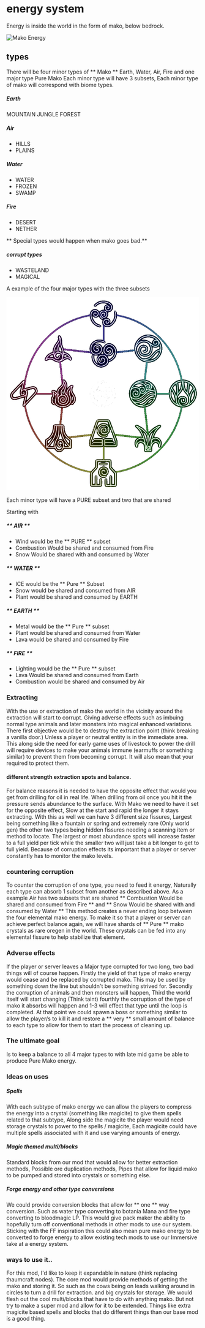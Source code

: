 # energy system

Energy is inside the world in the form of mako, below bedrock.

![Mako Energy](mako.jpg)

## types

There will be four minor types of ** Mako ** Earth, Water, Air, Fire and one major type Pure Mako
Each minor type will have 3 subsets, Each minor type of mako will correspond with biome types.

##### Earth
MOUNTAIN
JUNGLE
FOREST

##### Air
- HILLS
- PLAINS

##### Water
- WATER
- FROZEN
- SWAMP

##### Fire
- DESERT
- NETHER

** Special types would happen when mako goes bad.**
##### corrupt types
- WASTELAND
- MAGICAL

A example of the four major types with the three subsets


![Circle of mako](images/chart.png)

Each minor type will have a PURE subset and two that are shared

Starting with
##### ** AIR **

* Wind would be the ** PURE ** subset
* Combustion Would be shared and consumed from Fire
* Snow Would be shared with and consumed by Water

##### ** WATER **

* ICE would be the ** Pure ** Subset
* Snow would be shared and consumed from AIR
* Plant would be shared and consumed by EARTH

##### ** EARTH **

* Metal would be the ** Pure ** subset
* Plant would be shared and consumed from Water
* Lava would be shared and consumed by Fire

##### ** FIRE **

* Lighting would be the ** Pure ** subset
* Lava Would be shared and consumed from Earth
* Combustion would be shared and consumed by Air




### Extracting

With the use or extraction of mako the world in the vicinity around the extraction will start to corrupt. Giving adverse effects such as imbuing normal type animals and later monsters into magical enhanced variations. There first objective would be to destroy the extraction point (think breaking a vanilla door.) Unless a player or neutral entity is in the immediate area. This along side the need for early game uses of livestock to power the drill will require devices to make your animals immune (earmuffs or something similar) to prevent them from becoming corrupt. It will also mean that your required to protect them.

#### different strength extraction spots and balance.

For balance reasons it is needed to have the opposite effect that would you get from drilling for oil in real life. When drilling from oil once you hit it the pressure sends abundance to the surface. With Mako we need to have it set for the opposite effect, Slow at the start and rapid the longer it stays extracting. With this as well we can have 3 different size fissures, Largest being something like a fountain or spring and extremely rare (Only world gen) the other two types being hidden fissures needing a scanning item or method to locate. The largest or most abundance spots will increase faster to a full yield per tick while the smaller two will just take a bit longer to get to full yield. Because of corruption effects its important that a player or server constantly has to monitor the mako levels.

### countering corruption

To counter the corruption of one type, you need to feed it energy, Naturally each type can absorb 1 subset from another as described above. As a example Air has two subsets that are shared ** Combustion Would be shared and consumed from Fire ** and ** Snow Would be shared with and consumed by Water ** This method creates a never ending loop between the four elemental mako energy. To make it so that a player or server can achieve perfect balance again, we will have shards of ** Pure ** mako crystals as rare oregen in the world. These crystals can be fed into any elemental fissure to help stabilize that element.

### Adverse effects

If the player or server leaves a Major type corrupted for two long, two bad things will of course happen. Firstly the yield of that type of mako energy would cease and be replaced by corrupted mako. This may be used by something down the line but shouldn't be something strived for. Secondly the corruption of animals and then monsters will happen, Third the world itself will start changing (Think taint) fourthly the corruption of the type of mako it absorbs will happen and 1-3 will effect that type until the loop is completed. At that point we could spawn a boss or something similar to allow the player/s to kill it and restore a ** very ** small amount of balance to each type to allow for them to start the process of cleaning up.

### The ultimate goal

Is to keep a balance to all 4 major types to with late mid game be able to produce Pure Mako energy.

### Ideas on uses

##### Spells
With each subtype of mako energy we can allow the players to compress the energy into a crystal (something like magicite) to give them spells related to that subtype, Along side the magicite the player would need storage crystals to power to the spells / magicite, Each magicite could have multiple spells associated with it and use varying amounts of energy.

##### Magic themed multi/blocks
Standard blocks from our mod that would allow for better extraction methods, Possible ore duplication methods, Pipes that allow for liquid mako to be pumped and stored into crystals or something else.

##### Forge energy and other type conversions

We could provide conversion blocks that allow for ** one ** way conversion. Such as water type converting to botania Mana and fire type converting to bloodmagic LP. This would give pack maker the ability to hopefully turn off conventional methods in other mods to use our system. Sticking with the FF inspiration this could also mean pure mako energy to be converted to forge energy to allow existing tech mods to use our Immersive take at a energy system.

### ways to use it..

For this mod, I'd like to keep it expandable in nature (think replacing thaumcraft nodes). The core mod would provide methods of getting the mako and storing it. So such as the cows being on leads walking around in circles to turn a drill for extraction. and big crystals for storage. We would flesh out the cool multi/blocks that have to do with anything mako. But not try to make a super mod and allow for it to be extended. Things like extra magicite based spells and blocks that do different things than our base mod is a good thing.
